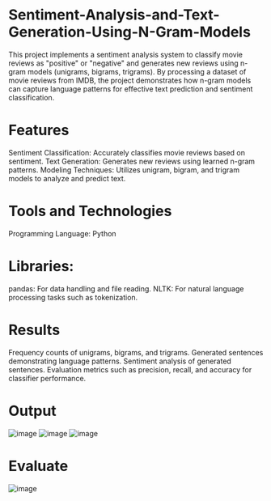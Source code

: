 # Sentiment-Analysis-and-Text-Generation-Using-N-Gram-Models

This project implements a sentiment analysis system to classify movie reviews as "positive" or "negative" and generates new reviews using n-gram models (unigrams, bigrams, trigrams). By processing a dataset of movie reviews from IMDB, the project demonstrates how n-gram models can capture language patterns for effective text prediction and sentiment classification.


# Features
Sentiment Classification: Accurately classifies movie reviews based on sentiment.
Text Generation: Generates new reviews using learned n-gram patterns.
Modeling Techniques: Utilizes unigram, bigram, and trigram models to analyze and predict text.


# Tools and Technologies
Programming Language: Python


# Libraries:
pandas: For data handling and file reading.
NLTK: For natural language processing tasks such as tokenization.


# Results
Frequency counts of unigrams, bigrams, and trigrams.
Generated sentences demonstrating language patterns.
Sentiment analysis of generated sentences.
Evaluation metrics such as precision, recall, and accuracy for classifier performance.

# Output
![image](https://github.com/user-attachments/assets/877d2b4a-b2d4-48f2-9270-bfa49a476003)
![image](https://github.com/user-attachments/assets/afee5b26-d324-4726-976d-7d364b012dd2)
![image](https://github.com/user-attachments/assets/1e5f72c4-91a2-4421-8d5d-023279978f68)

# Evaluate
![image](https://github.com/user-attachments/assets/8b978407-7eef-4a8f-8636-0b648ecdec4c)



